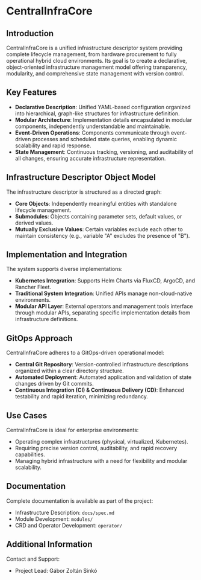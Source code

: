 # CentralInfraCore

## Introduction

CentralInfraCore is a unified infrastructure descriptor system providing complete lifecycle management, from hardware procurement to fully operational hybrid cloud environments. Its goal is to create a declarative, object-oriented infrastructure management model offering transparency, modularity, and comprehensive state management with version control.

## Key Features

- **Declarative Description**: Unified YAML-based configuration organized into hierarchical, graph-like structures for infrastructure definition.
- **Modular Architecture**: Implementation details encapsulated in modular components, independently understandable and maintainable.
- **Event-Driven Operations**: Components communicate through event-driven processes and scheduled state queries, enabling dynamic scalability and rapid response.
- **State Management**: Continuous tracking, versioning, and auditability of all changes, ensuring accurate infrastructure representation.

## Infrastructure Descriptor Object Model

The infrastructure descriptor is structured as a directed graph:

- **Core Objects**: Independently meaningful entities with standalone lifecycle management.
- **Submodules**: Objects containing parameter sets, default values, or derived values.
- **Mutually Exclusive Values**: Certain variables exclude each other to maintain consistency (e.g., variable "A" excludes the presence of "B").

## Implementation and Integration

The system supports diverse implementations:

- **Kubernetes Integration**: Supports Helm Charts via FluxCD, ArgoCD, and Rancher Fleet.
- **Traditional System Integration**: Unified APIs manage non-cloud-native environments.
- **Modular API Layer**: External operators and management tools interface through modular APIs, separating specific implementation details from infrastructure definitions.

## GitOps Approach

CentralInfraCore adheres to a GitOps-driven operational model:

- **Central Git Repository**: Version-controlled infrastructure descriptions organized within a clear directory structure.
- **Automated Deployment**: Automated application and validation of state changes driven by Git commits.
- **Continuous Integration (CI) & Continuous Delivery (CD)**: Enhanced testability and rapid iteration, minimizing redundancy.

## Use Cases

CentralInfraCore is ideal for enterprise environments:

- Operating complex infrastructures (physical, virtualized, Kubernetes).
- Requiring precise version control, auditability, and rapid recovery capabilities.
- Managing hybrid infrastructure with a need for flexibility and modular scalability.

## Documentation

Complete documentation is available as part of the project:

- Infrastructure Description: `docs/spec.md`
- Module Development: `modules/`
- CRD and Operator Development: `operator/`

## Additional Information

Contact and Support:

- Project Lead: Gábor Zoltán Sinkó

